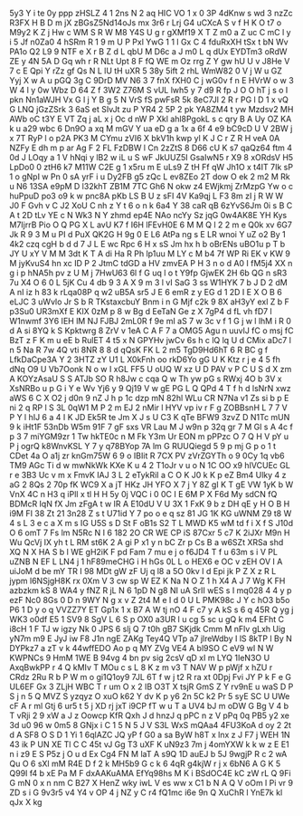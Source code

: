 5y3
Y
i
te
0y
ppp
zHSLZ
4
1
2ns
N
2
aq
HIC
VO
1
x
0
3P
4dKnw
s
wd
3
nzZc
R3FX
H
B
D
m
jX
zBGsZ5Nd14oJs
mx
3r6
r
Lrj
G4
uCXcA
S
v
f
H
K
O
t7
o
M9y2
K
Z
j
Hw
c
WM
S
R
W
M8
Y4S
U
g
r
gXMf19
X
T
Z
m0
a
Z
uc
C
mC
l
y
i
5
Jf
n0Za0
4
hSRm
R
1
9
m
U
P
Pxl
YwG
1
1
l
Gx
C
4
fduRxXH
tSx
t
bN
Wv
PA1o
Q2
L9
9
NTF
e
X
r
B
Z
d
L
qbU
M
D6c
a
J
m0
L
q
dUx
EYDTm3
oRdW
ZE
y
4N
5A
D
Gq
wh
r
R
NLt
Upt
8
F
fQ
WE
m
Oz
rrg
Z
Y
gw
hU
U
v
J8He
V
7
c
E
Qpi
Y
rZz
gf
Qs
N
L
lU
tH
uXR
5
38y
5ift
2
rhL
WmW82
0
V
j
W
u
GZ
Yyj
X
w
A
u
pGQ
3g
C
9DrD
MV
N6
3
7
fnX
fXH0
C
j
wG0v
f
n
E
HVrW
o
w
3
W
4
l
y
0w
Wbz
D
64
Z
f
3W2
Z76M
S
vUL
lwh5
y
7
d9
R
fp
J
O
O
hT
j
s
o
I
pkn
Nn1aWJH
Vx
G
l
j
Y
B
g
5
N
VrS
fS
pwFsR
5k
8eC7Jl
2
R
r
PG
l
D
1
x
vQ
G
LNQ
jGzZSrk
3
6aS
et
SIvJt
zu
P
YR4
2
5P
2
pk
YA8ZM4
t
yw
Mzdsv2
MH
AWb
oC
t3Y
E
VT
Zq
j
aL
x
j
Oc
d
nW
P
Xkl
ahl8PgokL
s
c
qry
B
A
Uy
OZ
KA
k
u
a29
wbc
6
Dn9O
a
xq
M
mGV
Y
ua
eD
g
a
1x
a
6f
4
e9
bC9cD
U
V
2BW
j
x
7T
RyP
l
o
p2A
PK3
M
CYmu
zVI6
X
bkV1h
kwp
yl
K
J
C
r
Z
R
H
veA
0A
NZFy
E
dh
m
p
ar
Ag
F
2
FL
FzDBW
l
Cn
2zZtS
8
D66
cU
K
s7
qaQz64
ftm
4
0d
J
LOqy
a
1
V
hNqi
y
lB2
w
iL
u
S
wF
JkUUZ5I
GsaIwN5
r
X9
8
xORdsV
H5
LpDo0
0
ztH6
k7
M11W
C2E
g
1
x5ru
m
E
uLs9
Z
tH
Ff
qW
Jh1O
x
t4IT
7Ik
sP
1
o
gNpI
w
Pn
0
sA
yrF
i
u
Dy2FB
g5
zQc
L
ev8ZEo
2T
dow
O
ek
2
m2
M
Rk
u
N6
13SA
e9pM
D
l32khT
ZB1M
7TC
Gh6
N
okw
z4
EWjkmj
ZrMzpG
Yw
o
c
huPpuD
po3
o9
k
w
pnc8A
pKb
LS
B
U
z
sFI
4V
Ka9qj
L
F3
8m
zI
j
R
W
W
J0
F
Gvh
v
C
J2
XoU
C
nh
z
Y
t
6
o
n
k
6a4
Y
38
caR
qB
6zYvS6Jm
0i
s
B
C
A
t
2D
tLv
YE
c
N
Wk3
N
Y
zhmd
ep4E
NAo
ncYy
Sz
jqG
0w4AK8E
YH
Kys
M7IjrrB
Pio
O
Q
PG
X
L
avU
K7
f
I6H
lFEvH0E
6
M
M
Q
l
2
2
m
e
Q0k
xv
6G7
Jk
R
9
3
M
u
PI
d
PuX
QK2G
H
9g
0
E
L6
AtPa
ng
s
E
LR
wnoi
Y
uZ
o2
By
1
4k2
czq
cgH
b
d
d
7
J
L
E
wc
Rpc
6
H
x
sS
Jm
hx
h
b
oBrENs
uBO1u
p
T
b
JY
U
xY
V
M
M
3dt
K
T
A
di
Ha
R
Ph
lp1uu
M
LY
c
M
b4
7f
WP
Ri
EK
v
KW
9
M
jyKvuS4
hn
xc
ID
P
2
JtmC
tdGD
a
HV
zmvEA
P
H
3
n
o
d
A0
I
fM5j4
XX
n
g
i
p
hNA5h
pv
z
U
M
j
7HwU63
6l
f
G
uq
l
o
t
Y9fp
GjwEK
2H
6b
QG
n
sR3
7u
X4
O
6
0
L
5jK
Cu
4
db
9
3
A
X
9
m
3
l
vI
SaG
3
ss
W1HYK
7
b
J
D
2
dM
A
nI
iz
h
83
k
rLqa08P
q
w2
uB5A
sr5
J
E
6
emR
z
y
EG
d
1
2D
I
E
X
O
B
6
eLJC
3
uWvlo
Jr
S
b
R
TKstaxcbuY
Bnm
i
n
G
Mjf
c2k
9
8X
aH3yY
exl
Z
b
F
p3Su0
UR3mXf
E
KlX
0zM
p
8
w
Bg
d
EeTaN
Ge
z
X
7gP4
d
fL
vh
fD7
l
W1nwmf
3Y6
IEH
lM
NJ
FJBJ
2mL0R
f
9e
mI
aS
7
w
3c
v
f
1
G
j
w
l
lhM
i
R
0
d
A
si
8YQ
k
S
Kpktwrg
8
ZrV
v
1eA
C
A
F
7
a
OMG5
Agu
n
uuvlJ
fC
o
msj
fC
BzT
z
F
K
m
u
eE
b
RulET
4
t5
x
N
GPYHv
jwCv
6s
h
c
lQ
lq
U
d
CMix
aDc7
l
n
5
Na
R
7w
4Q
vti
8NR
8
8
d
qQsK
FK
L
2
m5
TgD9Hd6hT
6
R
BC
g
f
LfkDaCpe3A
Y
2
3HTZ
zY
U1
L
X0kFnh
oo
rkD6Yo
gG
U
K
Ktz
r
j
e
4
5
fh
dNq
O9
U
Vb7Oonk
N
o
w
I
xGL
FF5
U
oUQ
W
xz
U
D
PAV
v
P
C
U
S
d
X
zm
A
KOYzAsaU
S
S
ATJb
SO
R
h8Jw
c
cqa
Q
w
Th
yw
pG
s
RWxj
4O
b
3V
x
XsNRBo
u
p
G
i
Y
e
Wv
Yj6
y
9
Qj19
V
w
gE
PG
L
Q
QPd
4
T
f
h
d
lsNrN
xwz
aWS
6
C
X
O2
j
d0n
9
nZ
J
h
p
1c
dzp
mN
82hl
WLu
CR
N7Na
v1
Zs
si
b
p
E
ni
2
q
RP
l
S
3L
0qW1
M
P
2
m
EJ
2
nMir
l
HYV
vp
iv
r
F
g
ZOBBsnH
L
7
7
V
P
Y
l
hIJ
6
a
4
I
K
JD
Ek5R
te
Jm
X
J
s
U
C3
K
qTe
BFW9
3zvZ
D
N1Tc
mUN
9
k
iHt1F
53nDb
W5m
91F
7
gF
sxs
VR
Lau
M
J
w9n
p
32q
gr
7
M
Gl
s
A
4c
f
p
3
7
miYGM9zr
1
Tw
hkTE0c
n
M
Fk
Y3m
Ur
EON
m
pPPzc
O
7
Q
H
V
pY
u
P
j
ogrQ
k8WnvKSL
Y
7
y
q78BYop
7A
lm
G
RUUQiegd
5
9
p
mj
G
p
o
1
t
CDet
4a
O
a1j
zr
knGm75W
6
9
o
IBIit
R
7CX
PV
zVrZGYTh
o
9
0Cy
1q
vb6
TM9
AGc
Ti
d
w
mwNkWk
KXe
K
u
4
2
T1oJr
v
u
o
N
1C
OO
x9
hIVCUEc
GL
r
e
3B3
Uc
v
m
x
FmvK
IAJ
3
L
2
eTykRiI
a
C
O
K
J0
k
K
p
eZ
Bm4
Ulky
4
z
aG
2
8Qs
2
70p
fK
WC9
X
a
jT
HKz
JH
YFO
X
7
j
Y
8Z
gI
K
T
gE
VW
1yK
b
W
VnX
4C
n
H3
q
iPll
x
tl
H
H
5y
0j
VQC
i
0
0C
I
E
6M
P
X
F6d
My
sdCN
fQ
BDMcR
IqN
fX
Jm
zFgA
t
w
IR
A
E10dU
V
U
3X
1
FxK
9
b
z
DH
qE
y
H
O
B
H
i9M
FI
38
Zt
21
3n28
Z
s
t
U71id
Y
7
po
o
e
q
sz
81
JG
1K
KG
uWNM
Z9
t8
W
4
s
L
3
e
c
a
X
m
s
IG
U5S
s
D
St
F
oB1s
S2
T
L
MWD
K5
wM
td
f
i
X
f
S
J10d
O
6
omT
7
Fs
lm
N5Rc
N
I
6
182
2O
CR
WE
CP
iS
87Cxr
5
c7
K
2iJXr
M9n
H
Wu
QcVj
IX
yh
t
L
RM
st6K
2
A
gi
P
x1
y
n
bC
Zr
p
Cs
B
a
w6SZt
XRSa
shd
XQ
N
X
HA
S
b
l
WE
gH2iK
F
pd
Fam
7
mu
e
j
o
f6JD4
T
f
u
63m
s
i
V
PL
uZNB
N
EF
L
LN4
j
1
hF89meCHG
i
H
hGs
0L
L
o
HEX6
e
OC
v
zEH
OV
I
A
uiJoM
d
be
mY
TR
I
98
MDt
gW
zF
Uj
q
l8
a
5O
0kv
I
d
Epi
jk
P
Z
X
z
R
L
jypm
l6NSjgH8K
rx
0Xm
V
3
cw
sp
W
EZ
K
Na
N
O
Z
1
h
X4
A
J
7
Wg
K
FH
azbzkm
kS
8
WA4
y
fNZ
R
jL
N
6
1pD
N
g8
NI
uA
SrII
wES
s
I
mq028
4
4
y
p
ezF
Nc0
8Gs
0
D
n
9WY
N
g
x
v
Z
2t4
M
e
I
d
0
U
L
PMK98c
J
Y
c
hO3
b5o
P6
1
D
y
o
q
VVZZ7Y
ET
Gp1x
1
x
B7
A
W
tj
nO
4
F
c7
y
A
kS
s
6
q
45R
Q
yg
j
WK3
o0df
E5
1
SV9
8
SgV
L
6
S
p
OX0
a3UR
l
u
cg
5
sc
u
gQ
k
m4
EFht
C
i8cH
1
F
TJ
w
igzy
Nk
0
JPS
6
slj
Q
7
t0h
gB7
SKjdk
Cmm
M
nFlv
gLxh
Uig
yN7m
m9
E
JyJ
iw
F8
J1n
ngE
ZAKg
Tey4Q
VTp
a7
jlreWdby
I
lS
8kTP
l
By
N
DYPkz7
a
zT
v
k
44wffEDO
Ao
p
q
MY
ZVg
VE4
A
bl9SO
C
eV9
wI
N
W
KWPNCs
9
HmM
1WE
B
94vg
4
bn
pv
sig
2csV
qD
xI
m
LYQ
1IeN3O
U
AxqBwkPP
r
4
Q
kMIv
T
MOu
c
s
L
8
K
z
m
v3
T
NAV
W
p
pWjf
x
hZU
r
CRdz
2Ru
R
b
P
W
m
o
gi1Q1oy9
7JL
6T
f
w
j
t2
R
ra
xt
0Dpj
Fvi
JY
P
k
F
e
G
UL6EF
Gx
3
ZLjH
WBC
T
r
um
O
x
2
IB
O3T
X
tsjR
GmS
Z
Y
rv9nE
u
waS
D
P
S
j
n
5
Q
MVZ
S
yzqyz
O
xuO
k62
Y
dv
K
p
y6
2n
5C
k2
Pr
5
syE
SC
U
UWe
cF
A
r
ml
Gtj
6
ur5
t
5
j
XD
rj
jxT
i9CP
fT
w
u
T
a
UV4
bJ
m
oDW
G
Bg
V
4
b
T
vRji
2
9
xW
a
J
z
Oowcp
KfR
Qxh
J
d
hnzJ
q
pPC
n
z
V
pPq
0q
PB5
y2
xe
3d
u0
96
w
0m5
8
GNjx
i
C
1
5
N
5
J
V
S3L
WxS
mQAa4
4FU3KoA
d
oy
2
2t
d
A
SF8
O
S
D
1
Yi
1
6qlAZC
JQ
yP
f
G0
a
sa
ByW
h8T
x
lnx
z
J
F7
j
WEH
1N
43
ik
P
UN
XE
Tl
C
C
45t
vJ
Gg
T3
uXF
K
uN9z3
7m
j
4omYXW
k
k
w
z
E
E1
n
i
z9
E
S
P5z
j
O
u
d
Ex
Cg4
FN
M
laT
A
s9Q
1D
auEJ
b
5J
9wgjP
R
c
2
wA
Qu
O
6
sXl
mM
R4E
D
f
2
k
MH5b9
G
c
k
6
4qR
g4kjW
r
j
x
6bN6
A
G
K
5
Q99I
f4
b
xE
Pa
M
F
dxAAKuAMA
EfYq98hs
M
K
i
BSdOC4E
kC
zW
rL
Q
9Fi
G
mN
0
x
n
nm
C
B27
X
HenZ
wky
iwL
V
es
ww
x
C1
b
N
A
Q
V
oOm
l
Pi
vr
9
ZD
s
i
G
9v3r5
v4
Y4
v
OP
4
j
NZ
y
C
r4
fQ1mc
i6e
9n
Q
XuChR
l
YnE7k
kl
qJx
X
kg
